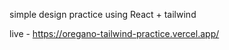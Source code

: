 simple design practice using React + tailwind

live - https://oregano-tailwind-practice.vercel.app/
